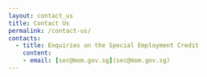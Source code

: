 ```yaml
---
layout: contact_us
title: Contact Us
permalink: /contact-us/
contacts:
  - title: Enquiries on the Special Employment Credit
    content:
    - email: [sec@mom.gov.sg](sec@mom.gov.sg)
---
```

